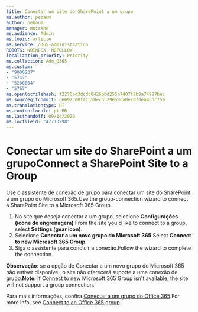 ```yaml
---
title: Conectar um site do SharePoint a um grupo
ms.author: pebaum
author: pebaum
manager: mnirkhe
ms.audience: Admin
ms.topic: article
ms.service: o365-administration
ROBOTS: NOINDEX, NOFOLLOW
localization_priority: Priority
ms.collection: Adm_O365
ms.custom:
- "9000237"
- "5747"
- "5200004"
- "5767"
ms.openlocfilehash: f2276ad3dcdc0426bbd255b7d07f2b9a74927bec
ms.sourcegitcommit: c6692ce0fa1358ec3529e59ca0ecdfdea4cdc759
ms.translationtype: HT
ms.contentlocale: pt-BR
ms.lasthandoff: 09/14/2020
ms.locfileid: "47713298"
---
```

# <a name="connect-a-sharepoint-site-to-a-group"></a><span data-ttu-id="4b091-102">Conectar um site do SharePoint a um grupo</span><span class="sxs-lookup"><span data-stu-id="4b091-102">Connect a SharePoint Site to a Group</span></span>

<span data-ttu-id="4b091-103">Use o assistente de conexão de grupo para conectar um site do SharePoint a um grupo do Microsoft 365.</span><span class="sxs-lookup"><span data-stu-id="4b091-103">Use the group-connection wizard to connect a SharePoint Site to a Microsoft 365 Group.</span></span>

1. <span data-ttu-id="4b091-104">No site que deseja conectar a um grupo, selecione **Configurações (ícone de engrenagem)**.</span><span class="sxs-lookup"><span data-stu-id="4b091-104">From the site you'd like to connect to a group, select  **Settings (gear icon)**.</span></span>
2. <span data-ttu-id="4b091-105">Selecione **Conectar a um novo grupo do Microsoft 365**.</span><span class="sxs-lookup"><span data-stu-id="4b091-105">Select  **Connect to new Microsoft 365 Group**.</span></span>
3. <span data-ttu-id="4b091-106">Siga o assistente para concluir a conexão.</span><span class="sxs-lookup"><span data-stu-id="4b091-106">Follow the wizard to complete the connection.</span></span>

<span data-ttu-id="4b091-107">**Observação**: se a opção de Conectar a um novo grupo do Microsoft 365 não estiver disponível, o site não oferecerá suporte a uma conexão de grupo.</span><span class="sxs-lookup"><span data-stu-id="4b091-107">**Note:**  If Connect to new Microsoft 365 Group isn't available, the site will not support a group connection.</span></span>

<span data-ttu-id="4b091-108">Para mais informações, confira [Conectar a um grupo do Office 365](https://docs.microsoft.com/sharepoint/dev/transform/modernize-connect-to-office365-group).</span><span class="sxs-lookup"><span data-stu-id="4b091-108">For more info, see  [Connect to an Office 365 group](https://docs.microsoft.com/sharepoint/dev/transform/modernize-connect-to-office365-group).</span></span>